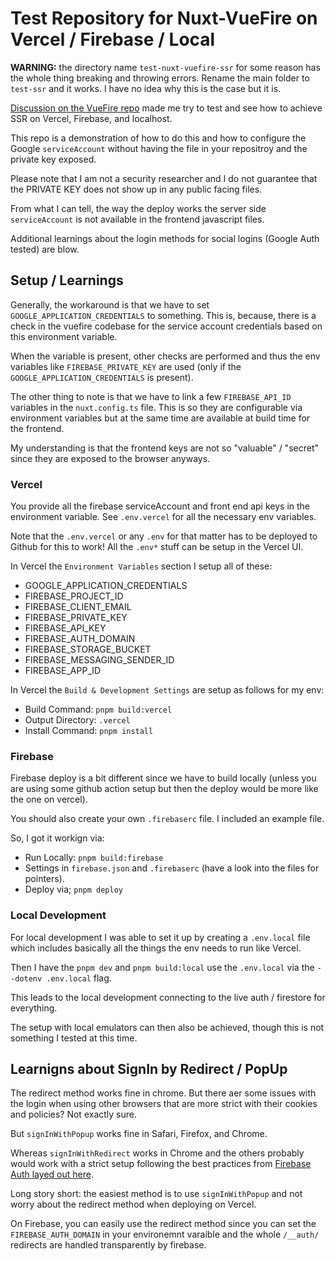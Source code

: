 # Test Repository for Nuxt-VueFire on Vercel / Firebase / Local

**WARNING:** the directory name `test-nuxt-vuefire-ssr` for some reason has the whole thing breaking and throwing errors. Rename the main folder to `test-ssr` and it works. I have no idea why this is the case but it is.

[Discussion on the VueFire repo](https://github.com/vuejs/vuefire/issues/1297) made me try to test and see how to achieve SSR on Vercel, Firebase, and localhost.

This repo is a demonstration of how to do this and how to configure the Google `serviceAccount` without having the file in your repositroy and the private key exposed.

Please note that I am not a security researcher and I do not guarantee that the PRIVATE KEY does not show up in any public facing files.

From what I can tell, the way the deploy works the server side `serviceAccount` is not available in the frontend javascript files.

Additional learnings about the login methods for social logins (Google Auth tested) are blow.

## Setup / Learnings

Generally, the workaround is that we have to set `GOOGLE_APPLICATION_CREDENTIALS` to something. This is, because, there is a check in the vuefire codebase for the service account credentials based on this environment variable.

When the variable is present, other checks are performed and thus the env variables like `FIREBASE_PRIVATE_KEY` are used (only if the `GOOGLE_APPLICATION_CREDENTIALS` is present).

The other thing to note is that we have to link a few `FIREBASE_API_ID` variables in the `nuxt.config.ts` file. This is so they are configurable via environment variables but at the same time are available at build time for the frontend.

My understanding is that the frontend keys are not so "valuable" / "secret" since they are exposed to the browser anyways.

### Vercel

You provide all the firebase serviceAccount and front end api keys in the environment variable. See `.env.vercel` for all the necessary env variables.

Note that the `.env.vercel` or any `.env` for that matter has to be deployed to Github for this to work! All the `.env*` stuff can be setup in the Vercel UI.

In Vercel the `Environment Variables` section I setup all of these:

- GOOGLE_APPLICATION_CREDENTIALS
- FIREBASE_PROJECT_ID
- FIREBASE_CLIENT_EMAIL
- FIREBASE_PRIVATE_KEY
- FIREBASE_API_KEY
- FIREBASE_AUTH_DOMAIN
- FIREBASE_STORAGE_BUCKET
- FIREBASE_MESSAGING_SENDER_ID
- FIREBASE_APP_ID


In Vercel the `Build & Development Settings` are setup as follows for my env:

- Build Command: `pnpm build:vercel`
- Output Directory: `.vercel`
- Install Command: `pnpm install`

### Firebase

Firebase deploy is a bit different since we have to build locally (unless you are using some github action setup but then the deploy would be more like the one on vercel).

You should also create your own `.firebaserc` file. I included an example file.

So, I got it workign via:

- Run Locally: `pnpm build:firebase`
- Settings in `firebase.json` and `.firebaserc` (have a look into the files for pointers).
- Deploy via; `pnpm deploy`

### Local Development

For local development I was able to set it up by creating a `.env.local` file which includes basically all the things the env needs to run like Vercel.

Then I have the `pnpm dev` and `pnpm build:local` use the `.env.local` via the `--dotenv .env.local` flag.

This leads to the local development connecting to the live auth / firestore for everything.

The setup with local emulators can then also be achieved, though this is not something I tested at this time.

## Learnigns about SignIn by Redirect / PopUp

The redirect method works fine in chrome. But there aer some issues with the login when using other browsers that are more strict with their cookies and policies? Not exactly sure.

But `signInWithPopup` works fine in Safari, Firefox, and Chrome.

Whereas `signInWithRedirect` works in Chrome and the others probably would work with a strict setup following the best practices from [Firebase Auth layed out here](https://firebase.google.com/docs/auth/web/redirect-best-practices).

Long story short: the easiest method is to use `signInWithPopup` and not worry about the redirect method when deploying on Vercel.

On Firebase, you can easily use the redirect method since you can set the `FIREBASE_AUTH_DOMAIN` in your environemnt varaible and the whole `/__auth/` redirects are handled transparently by firebase.
